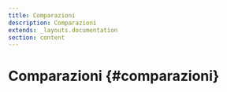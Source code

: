 ```yaml
---
title: Comparazioni
description: Comparazioni
extends: _layouts.documentation
section: content
---
```


# Comparazioni {#comparazioni}